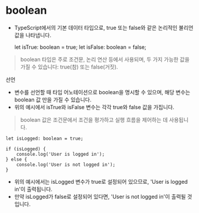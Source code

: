 
# boolean
- TypeScript에서의 기본 데이터 타입으로, true 또는 false와 같은 논리적인 불리언 값을 나타냅니다.


    let isTrue: boolean = true;
    let isFalse: boolean = false;

> boolean 타입은 주로 조건문, 논리 연산 등에서 사용되며, 두 가지 가능한 값을 가질 수 있습니다: true(참) 또는 false(거짓).

선언
- 변수를 선언할 때 타입 어노테이션으로 boolean을 명시할 수 있으며, 해당 변수는 boolean 값 만을 가질 수 있습니다.
- 위의 예시에서  isTrue와 isFalse 변수는 각각 true와 false 값을 가집니다.

> boolean 값은 조건문에서 조건을 평가하고 실행 흐름을 제어하는 데 사용됩니다.

    let isLogged: boolean = true;

    if (isLogged) {
        console.log('User is logged in');
    } else {
        console.log('User is not logged in');
    }

- 위의 예시에서는 isLogged 변수가 true로 설정되어 있으므로, 'User is logged in'이 출력됩니다.
- 만약 isLogged가 false로 설정되어 있다면, 'User is not logged in'이 출력될 것입니다.
